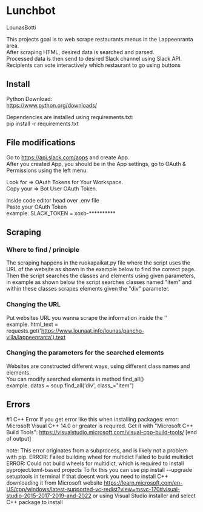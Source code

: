 # Lunchbot
LounasBotti

This projects goal is to web scrape restaurants menus in the Lappeenranta area.\
After scraping HTML, desired data is searched and parsed.\
Processed data is then send to desired Slack channel using Slack API.\
Recipients can vote interactively which restaurant to go using buttons

## Install
Python Download:\
https://www.python.org/downloads/

Dependencies are installed using requirements.txt:\
pip install -r requirements.txt

## File modifications
Go to https://api.slack.com/apps and create App.\
After you created App, you should be in the App settings, go to OAuth & Permissions using the left menu:

Look for => OAuth Tokens for Your Workspace.\
Copy your => Bot User OAuth Token.

Inside code editor head over .env file\
Paste your OAuth Token\
example. SLACK_TOKEN = xoxb-**********

## Scraping

### Where to find / principle
The scraping happens in the ruokapaikat.py file where the script uses the URL of the website as shown in the example below to find the correct page.
Then the script searches the classes and elements using given parameters, in example as shown below the script searches classes named "item" and within these classes scrapes elements given the "div" parameter.

### Changing the URL
Put websites URL you wanna scrape the information inside the ''\
example. html_text = requests.get('https://www.lounaat.info/lounas/pancho-villa/lappeenranta').text

### Changing the parameters for the searched elements
Websites are constructed different ways, using different class names and elements.\
You can modify searched elements in method find_all()\
example. datas = soup.find_all('div', class_="item")

## Errors
#1 C++ Error
If you get error like this when installing packages: 
error: Microsoft Visual C++ 14.0 or greater is required. Get it with "Microsoft C++ Build Tools": https://visualstudio.microsoft.com/visual-cpp-build-tools/
      [end of output]

  note: This error originates from a subprocess, and is likely not a problem with pip.
  ERROR: Failed building wheel for multidict
Failed to build multidict
ERROR: Could not build wheels for multidict, which is required to install pyproject.toml-based projects
To fix this you can use pip install --upgrade setuptools in terminal
If that doesnt work you need to install C++ downloading it from Microsoft website https://learn.microsoft.com/en-US/cpp/windows/latest-supported-vc-redist?view=msvc-170#visual-studio-2015-2017-2019-and-2022
or using Visual Studio installer and select C++ package to install
